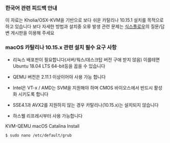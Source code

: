 ### 한국어 관련 피드백 안내
이 자료는 Kholia/OSX-KVM을 기반으로 보다 쉬운 카탈리나 10.15.1 설치를 목적으로 하고 있습니다
보다 자세한 방법과 설치중 오류 발생 관련 문제는 [식스플로우](https://sixflow.kr)의 질문/답변 게시판을 이용해 주세요

### macOS 카탈리나 10.15.x 관련 설치 필수 요구 사항
* 리눅스 배포판이 필요합니다(서버/웍스/데스크탑 버전 구애 받지 않음) 이를테면 Ubuntu 18.04 LTS 64-bit등을 꼽을 수 있습니다

* QEMU 버전은 2.11.1 이상이어야 사용 가능 합니다

* Intel은 VT-x / AMD는 SVM을 지원해야 하며 CMOS 바이오스에서 반드시 활성화 시키도록 합니다

* SSE4.1과 AVX2를 지원하지 않는 경우 카탈리나(10.15.x)는 설치되지 않습니다

* 하스웰 리프레시부터 사용 가능합니다





KVM-QEMU macOS Catalina Install

```
$ sudo nano /etc/default/grub
```
